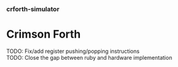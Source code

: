 ### crforth-simulator
# Crimson Forth

TODO: Fix/add register pushing/popping instructions  
TODO: Close the gap between ruby and hardware implementation